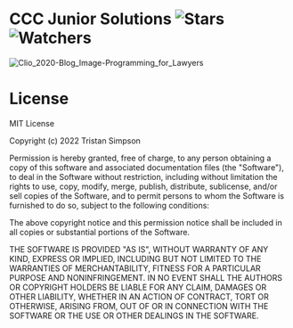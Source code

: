 # CCC Junior Solutions ![Stars](https://img.shields.io/github/stars/Simpson-Computer-Technologies-Research/CCC_Junior_Solutions?color=brightgreen) ![Watchers](https://img.shields.io/github/watchers/Simpson-Computer-Technologies-Research/CCC_Junior_Solutions?label=Watchers)
![Clio_2020-Blog_Image-Programming_for_Lawyers](https://user-images.githubusercontent.com/75189508/194365609-0d547af9-c745-4102-8b63-036006990846.png)

# License
MIT License

Copyright (c) 2022 Tristan Simpson

Permission is hereby granted, free of charge, to any person obtaining a copy of this software and associated documentation files (the "Software"), to deal in the Software without restriction, including without limitation the rights to use, copy, modify, merge, publish, distribute, sublicense, and/or sell copies of the Software, and to permit persons to whom the Software is furnished to do so, subject to the following conditions:

The above copyright notice and this permission notice shall be included in all copies or substantial portions of the Software.

THE SOFTWARE IS PROVIDED "AS IS", WITHOUT WARRANTY OF ANY KIND, EXPRESS OR IMPLIED, INCLUDING BUT NOT LIMITED TO THE WARRANTIES OF MERCHANTABILITY, FITNESS FOR A PARTICULAR PURPOSE AND NONINFRINGEMENT. IN NO EVENT SHALL THE AUTHORS OR COPYRIGHT HOLDERS BE LIABLE FOR ANY CLAIM, DAMAGES OR OTHER LIABILITY, WHETHER IN AN ACTION OF CONTRACT, TORT OR OTHERWISE, ARISING FROM, OUT OF OR IN CONNECTION WITH THE SOFTWARE OR THE USE OR OTHER DEALINGS IN THE SOFTWARE.
